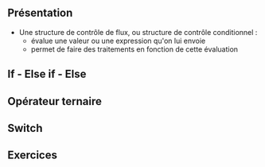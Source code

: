 ## Présentation
- Une structure de contrôle de flux, ou structure de contrôle conditionnel : 
    - évalue une valeur ou une expression qu'on lui envoie
    - permet de faire des traitements en fonction de cette évaluation
## If - Else if - Else
## Opérateur ternaire
## Switch
## Exercices
